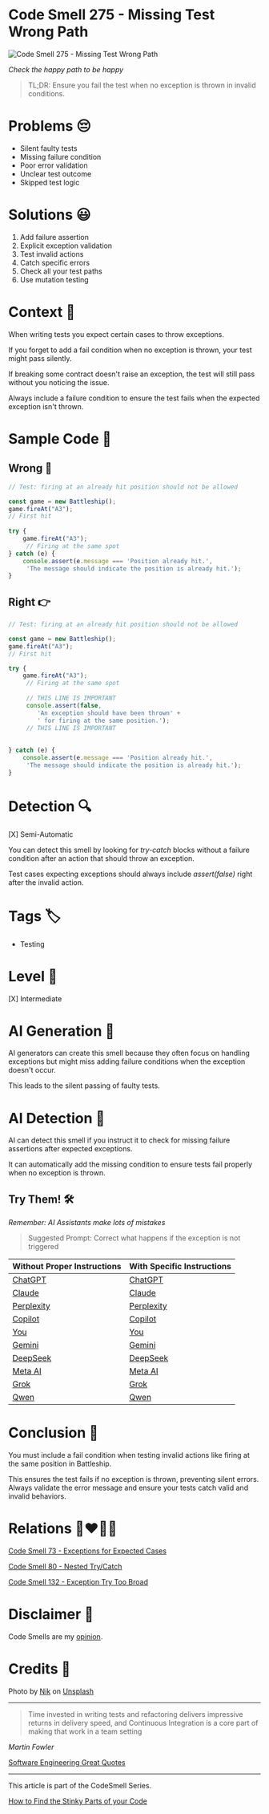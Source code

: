 # Code Smell 275 - Missing Test Wrong Path

![Code Smell 275 - Missing Test Wrong Path](Code%20Smell%20275%20-%20Missing%20Test%20Wrong%20Path.jpg)

*Check the happy path to be happy*

> TL;DR: Ensure you fail the test when no exception is thrown in invalid conditions.

# Problems 😔 

- Silent faulty tests
- Missing failure condition
- Poor error validation
- Unclear test outcome
- Skipped test logic

# Solutions 😃

1. Add failure assertion
2. Explicit exception validation
3. Test invalid actions
4. Catch specific errors
5. Check all your test paths
6. Use mutation testing

# Context 💬

When writing tests you expect certain cases to throw exceptions. 

If you forget to add a fail condition when no exception is thrown, your test might pass silently. 

If breaking some contract doesn't raise an exception, the test will still pass without you noticing the issue. 

Always include a failure condition to ensure the test fails when the expected exception isn't thrown.

# Sample Code 📖

## Wrong 🚫

<!-- [Gist Url](https://gist.github.com/mcsee/5e14a4afa16ee8d9cfe49ae717dfedcd) -->

```javascript
// Test: firing at an already hit position should not be allowed

const game = new Battleship();
game.fireAt("A3");  
// First hit
            
try {
    game.fireAt("A3"); 
     // Firing at the same spot
} catch (e) {
    console.assert(e.message === 'Position already hit.', 
     'The message should indicate the position is already hit.');
}
```

## Right 👉

<!-- [Gist Url](https://gist.github.com/mcsee/7e86687a61a69093e9c1d4ab1115d718) -->

```javascript
// Test: firing at an already hit position should not be allowed

const game = new Battleship();
game.fireAt("A3"); 
// First hit

try {
    game.fireAt("A3");
     // Firing at the same spot
    
     // THIS LINE IS IMPORTANT
     console.assert(false, 
        'An exception should have been thrown' +
        ' for firing at the same position.');
     // THIS LINE IS IMPORTANT
  
  
} catch (e) {
    console.assert(e.message === 'Position already hit.',
     'The message should indicate the position is already hit.');
}
```

# Detection 🔍

[X] Semi-Automatic 

You can detect this smell by looking for *try-catch* blocks without a failure condition after an action that should throw an exception. 

Test cases expecting exceptions should always include *assert(false)* right after the invalid action.
 
# Tags 🏷️

- Testing 

# Level 🔋
 
[X] Intermediate 

# AI Generation 🤖

AI generators can create this smell because they often focus on handling exceptions but might miss adding failure conditions when the exception doesn't occur. 

This leads to the silent passing of faulty tests.

# AI Detection 🥃

AI can detect this smell if you instruct it to check for missing failure assertions after expected exceptions. 

It can automatically add the missing condition to ensure tests fail properly when no exception is thrown.

## Try Them! 🛠

*Remember: AI Assistants make lots of mistakes*

> Suggested Prompt: Correct what happens if the exception is not triggered

| Without Proper Instructions    | With Specific Instructions |
| -------- | ------- |
| [ChatGPT](https://chat.openai.com/?q=Correct+and+explain+this+code%3A+%60%60%60javascript%0D%0A%2F%2F+Test%3A+firing+at+an+already+hit+position+should+not+be+allowed%0D%0A%0D%0Aconst+game+%3D+new+Battleship%28%29%3B%0D%0Agame.fireAt%28%22A3%22%29%3B++%0D%0A%2F%2F+First+hit%0D%0A++++++++++++%0D%0Atry+%7B%0D%0A++++game.fireAt%28%22A3%22%29%3B+%0D%0A+++++%2F%2F+Firing+at+the+same+spot%0D%0A%7D+catch+%28e%29+%7B%0D%0A++++console.assert%28e.message+%3D%3D%3D+%27Position+already+hit.%27%2C+%0D%0A+++++%27The+message+should+indicate+the+position+is+already+hit.%27%29%3B%0D%0A%7D%0D%0A%60%60%60) | [ChatGPT](https://chat.openai.com/?q=Correct+what+happens+if+the+exception+is+not+triggered%3A+%60%60%60javascript%0D%0A%2F%2F+Test%3A+firing+at+an+already+hit+position+should+not+be+allowed%0D%0A%0D%0Aconst+game+%3D+new+Battleship%28%29%3B%0D%0Agame.fireAt%28%22A3%22%29%3B++%0D%0A%2F%2F+First+hit%0D%0A++++++++++++%0D%0Atry+%7B%0D%0A++++game.fireAt%28%22A3%22%29%3B+%0D%0A+++++%2F%2F+Firing+at+the+same+spot%0D%0A%7D+catch+%28e%29+%7B%0D%0A++++console.assert%28e.message+%3D%3D%3D+%27Position+already+hit.%27%2C+%0D%0A+++++%27The+message+should+indicate+the+position+is+already+hit.%27%29%3B%0D%0A%7D%0D%0A%60%60%60) |
| [Claude](https://claude.ai/new?q=Correct+and+explain+this+code%3A+%60%60%60javascript%0D%0A%2F%2F+Test%3A+firing+at+an+already+hit+position+should+not+be+allowed%0D%0A%0D%0Aconst+game+%3D+new+Battleship%28%29%3B%0D%0Agame.fireAt%28%22A3%22%29%3B++%0D%0A%2F%2F+First+hit%0D%0A++++++++++++%0D%0Atry+%7B%0D%0A++++game.fireAt%28%22A3%22%29%3B+%0D%0A+++++%2F%2F+Firing+at+the+same+spot%0D%0A%7D+catch+%28e%29+%7B%0D%0A++++console.assert%28e.message+%3D%3D%3D+%27Position+already+hit.%27%2C+%0D%0A+++++%27The+message+should+indicate+the+position+is+already+hit.%27%29%3B%0D%0A%7D%0D%0A%60%60%60) | [Claude](https://claude.ai/new?q=Correct+what+happens+if+the+exception+is+not+triggered%3A+%60%60%60javascript%0D%0A%2F%2F+Test%3A+firing+at+an+already+hit+position+should+not+be+allowed%0D%0A%0D%0Aconst+game+%3D+new+Battleship%28%29%3B%0D%0Agame.fireAt%28%22A3%22%29%3B++%0D%0A%2F%2F+First+hit%0D%0A++++++++++++%0D%0Atry+%7B%0D%0A++++game.fireAt%28%22A3%22%29%3B+%0D%0A+++++%2F%2F+Firing+at+the+same+spot%0D%0A%7D+catch+%28e%29+%7B%0D%0A++++console.assert%28e.message+%3D%3D%3D+%27Position+already+hit.%27%2C+%0D%0A+++++%27The+message+should+indicate+the+position+is+already+hit.%27%29%3B%0D%0A%7D%0D%0A%60%60%60) |
| [Perplexity](https://www.perplexity.ai/?q=Correct+and+explain+this+code%3A+%60%60%60javascript%0D%0A%2F%2F+Test%3A+firing+at+an+already+hit+position+should+not+be+allowed%0D%0A%0D%0Aconst+game+%3D+new+Battleship%28%29%3B%0D%0Agame.fireAt%28%22A3%22%29%3B++%0D%0A%2F%2F+First+hit%0D%0A++++++++++++%0D%0Atry+%7B%0D%0A++++game.fireAt%28%22A3%22%29%3B+%0D%0A+++++%2F%2F+Firing+at+the+same+spot%0D%0A%7D+catch+%28e%29+%7B%0D%0A++++console.assert%28e.message+%3D%3D%3D+%27Position+already+hit.%27%2C+%0D%0A+++++%27The+message+should+indicate+the+position+is+already+hit.%27%29%3B%0D%0A%7D%0D%0A%60%60%60) | [Perplexity](https://www.perplexity.ai/?q=Correct+what+happens+if+the+exception+is+not+triggered%3A+%60%60%60javascript%0D%0A%2F%2F+Test%3A+firing+at+an+already+hit+position+should+not+be+allowed%0D%0A%0D%0Aconst+game+%3D+new+Battleship%28%29%3B%0D%0Agame.fireAt%28%22A3%22%29%3B++%0D%0A%2F%2F+First+hit%0D%0A++++++++++++%0D%0Atry+%7B%0D%0A++++game.fireAt%28%22A3%22%29%3B+%0D%0A+++++%2F%2F+Firing+at+the+same+spot%0D%0A%7D+catch+%28e%29+%7B%0D%0A++++console.assert%28e.message+%3D%3D%3D+%27Position+already+hit.%27%2C+%0D%0A+++++%27The+message+should+indicate+the+position+is+already+hit.%27%29%3B%0D%0A%7D%0D%0A%60%60%60) |
| [Copilot](https://www.bing.com/chat?showconv=1&sendquery=1&q=Correct+and+explain+this+code%3A+%60%60%60javascript%0D%0A%2F%2F+Test%3A+firing+at+an+already+hit+position+should+not+be+allowed%0D%0A%0D%0Aconst+game+%3D+new+Battleship%28%29%3B%0D%0Agame.fireAt%28%22A3%22%29%3B++%0D%0A%2F%2F+First+hit%0D%0A++++++++++++%0D%0Atry+%7B%0D%0A++++game.fireAt%28%22A3%22%29%3B+%0D%0A+++++%2F%2F+Firing+at+the+same+spot%0D%0A%7D+catch+%28e%29+%7B%0D%0A++++console.assert%28e.message+%3D%3D%3D+%27Position+already+hit.%27%2C+%0D%0A+++++%27The+message+should+indicate+the+position+is+already+hit.%27%29%3B%0D%0A%7D%0D%0A%60%60%60) | [Copilot](https://www.bing.com/chat?showconv=1&sendquery=1&q=Correct+what+happens+if+the+exception+is+not+triggered%3A+%60%60%60javascript%0D%0A%2F%2F+Test%3A+firing+at+an+already+hit+position+should+not+be+allowed%0D%0A%0D%0Aconst+game+%3D+new+Battleship%28%29%3B%0D%0Agame.fireAt%28%22A3%22%29%3B++%0D%0A%2F%2F+First+hit%0D%0A++++++++++++%0D%0Atry+%7B%0D%0A++++game.fireAt%28%22A3%22%29%3B+%0D%0A+++++%2F%2F+Firing+at+the+same+spot%0D%0A%7D+catch+%28e%29+%7B%0D%0A++++console.assert%28e.message+%3D%3D%3D+%27Position+already+hit.%27%2C+%0D%0A+++++%27The+message+should+indicate+the+position+is+already+hit.%27%29%3B%0D%0A%7D%0D%0A%60%60%60) |
| [You](https://you.com/search?q=Correct+and+explain+this+code%3A+%60%60%60javascript%0D%0A%2F%2F+Test%3A+firing+at+an+already+hit+position+should+not+be+allowed%0D%0A%0D%0Aconst+game+%3D+new+Battleship%28%29%3B%0D%0Agame.fireAt%28%22A3%22%29%3B++%0D%0A%2F%2F+First+hit%0D%0A++++++++++++%0D%0Atry+%7B%0D%0A++++game.fireAt%28%22A3%22%29%3B+%0D%0A+++++%2F%2F+Firing+at+the+same+spot%0D%0A%7D+catch+%28e%29+%7B%0D%0A++++console.assert%28e.message+%3D%3D%3D+%27Position+already+hit.%27%2C+%0D%0A+++++%27The+message+should+indicate+the+position+is+already+hit.%27%29%3B%0D%0A%7D%0D%0A%60%60%60) | [You](https://you.com/search?q=Correct+what+happens+if+the+exception+is+not+triggered%3A+%60%60%60javascript%0D%0A%2F%2F+Test%3A+firing+at+an+already+hit+position+should+not+be+allowed%0D%0A%0D%0Aconst+game+%3D+new+Battleship%28%29%3B%0D%0Agame.fireAt%28%22A3%22%29%3B++%0D%0A%2F%2F+First+hit%0D%0A++++++++++++%0D%0Atry+%7B%0D%0A++++game.fireAt%28%22A3%22%29%3B+%0D%0A+++++%2F%2F+Firing+at+the+same+spot%0D%0A%7D+catch+%28e%29+%7B%0D%0A++++console.assert%28e.message+%3D%3D%3D+%27Position+already+hit.%27%2C+%0D%0A+++++%27The+message+should+indicate+the+position+is+already+hit.%27%29%3B%0D%0A%7D%0D%0A%60%60%60) |
| [Gemini](https://gemini.google.com/) | [Gemini](https://gemini.google.com/) | 
| [DeepSeek](https://chat.deepseek.com/) | [DeepSeek](https://chat.deepseek.com/) | 
| [Meta AI](https://www.meta.ai/chat) | [Meta AI](https://www.meta.ai/) | 
| [Grok](https://grok.com/) | [Grok](https://grok.com/) | 
| [Qwen](https://chat.qwen.ai/) | [Qwen](https://chat.qwen.ai/) | 

# Conclusion 🏁

You must include a fail condition when testing invalid actions like firing at the same position in Battleship. 

This ensures the test fails if no exception is thrown, preventing silent errors. Always validate the error message and ensure your tests catch valid and invalid behaviors.

# Relations 👩‍❤️‍💋‍👨

[Code Smell 73 - Exceptions for Expected Cases](https://github.com/mcsee/Software-Design-Articles/tree/main/Articles/Code%20Smells/Code%20Smell%2073%20-%20Exceptions%20for%20Expected%20Cases/readme.md)

[Code Smell 80 - Nested Try/Catch](https://github.com/mcsee/Software-Design-Articles/tree/main/Articles/Code%20Smells/Code%20Smell%2080%20-%20Nested%20Try%20Catch/readme.md)

[Code Smell 132 - Exception Try Too Broad](https://github.com/mcsee/Software-Design-Articles/tree/main/Articles/Code%20Smells/Code%20Smell%20132%20-%20Exception%20Try%20Too%20Broad/readme.md)

# Disclaimer 📘

Code Smells are my [opinion](https://github.com/mcsee/Software-Design-Articles/tree/main/Articles/Blogging/I%20Wrote%20More%20than%2090%20Articles%20on%202021%20Here%20is%20What%20I%20Learned/readme.md).

# Credits 🙏

Photo by [Nik](https://unsplash.com/@helloimnik) on [Unsplash](https://unsplash.com/photos/pathway-between-forest-trees-YBlIqmme5pE)
    
* * *

> Time invested in writing tests and refactoring delivers impressive returns in delivery speed, and Continuous Integration is a core part of making that work in a team setting

_Martin Fowler_
 
[Software Engineering Great Quotes](https://github.com/mcsee/Software-Design-Articles/tree/main/Articles/Quotes/Software%20Engineering%20Great%20Quotes/readme.md)

* * *

This article is part of the CodeSmell Series.

[How to Find the Stinky Parts of your Code](https://github.com/mcsee/Software-Design-Articles/tree/main/Articles/Code%20Smells/How%20to%20Find%20the%20Stinky%20parts%20of%20your%20Code/readme.md)